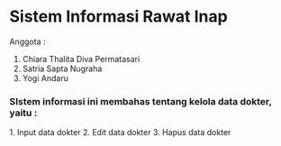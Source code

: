 # Sistem Informasi Rawat Inap
Anggota :
1. Chiara Thalita Diva Permatasari
2. Satria Sapta Nugraha
3. Yogi Andaru

<h3>SIstem informasi ini membahas tentang kelola data dokter, yaitu : </h3>
1. Input data dokter
2. Edit data dokter
3. Hapus data dokter

